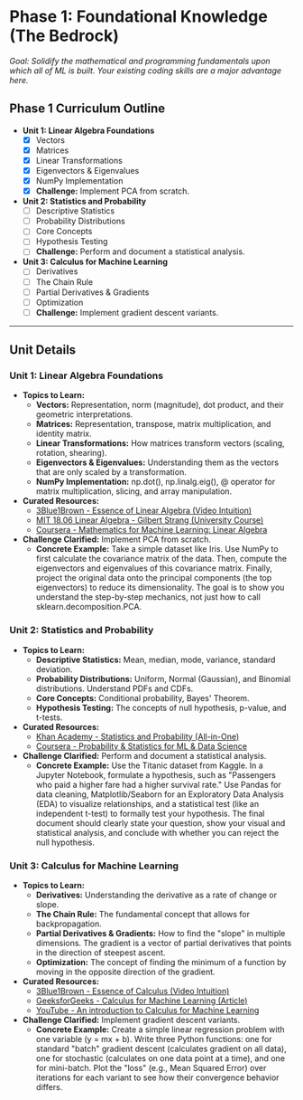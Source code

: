 # Phase 1: Foundational Knowledge (The Bedrock)

_Goal: Solidify the mathematical and programming fundamentals upon which all of ML is built. Your existing coding skills are a major advantage here._

## Phase 1 Curriculum Outline

- **Unit 1: Linear Algebra Foundations**
  - [x] Vectors
  - [x] Matrices
  - [x] Linear Transformations
  - [x] Eigenvectors & Eigenvalues
  - [x] NumPy Implementation
  - [x] **Challenge:** Implement PCA from scratch.
- **Unit 2: Statistics and Probability**
  - [ ] Descriptive Statistics
  - [ ] Probability Distributions
  - [ ] Core Concepts
  - [ ] Hypothesis Testing
  - [ ] **Challenge:** Perform and document a statistical analysis.
- **Unit 3: Calculus for Machine Learning**
  - [ ] Derivatives
  - [ ] The Chain Rule
  - [ ] Partial Derivatives & Gradients
  - [ ] Optimization
  - [ ] **Challenge:** Implement gradient descent variants.

---

## Unit Details

### Unit 1: Linear Algebra Foundations

- **Topics to Learn:**
  - **Vectors:** Representation, norm (magnitude), dot product, and their geometric interpretations.
  - **Matrices:** Representation, transpose, matrix multiplication, and identity matrix.
  - **Linear Transformations:** How matrices transform vectors (scaling, rotation, shearing).
  - **Eigenvectors & Eigenvalues:** Understanding them as the vectors that are only scaled by a transformation.
  - **NumPy Implementation:** np.dot(), np.linalg.eig(), @ operator for matrix multiplication, slicing, and array manipulation.
- **Curated Resources:**
  - [3Blue1Brown - Essence of Linear Algebra (Video Intuition)](https://www.youtube.com/playlist?list=PLZHQObOWTQDPD3MizzM2xVFitgF8hE_ab)
  - [MIT 18.06 Linear Algebra - Gilbert Strang (University Course)](https://ocw.mit.edu/courses/18-06-linear-algebra-spring-2010/)
  - [Coursera - Mathematics for Machine Learning: Linear Algebra](https://www.coursera.org/learn/linear-algebra-machine-learning)
- **Challenge Clarified:** Implement PCA from scratch.
  - **Concrete Example:** Take a simple dataset like Iris. Use NumPy to first calculate the covariance matrix of the data. Then, compute the eigenvectors and eigenvalues of this covariance matrix. Finally, project the original data onto the principal components (the top eigenvectors) to reduce its dimensionality. The goal is to show you understand the step-by-step mechanics, not just how to call sklearn.decomposition.PCA.

### Unit 2: Statistics and Probability

- **Topics to Learn:**
  - **Descriptive Statistics:** Mean, median, mode, variance, standard deviation.
  - **Probability Distributions:** Uniform, Normal (Gaussian), and Binomial distributions. Understand PDFs and CDFs.
  - **Core Concepts:** Conditional probability, Bayes' Theorem.
  - **Hypothesis Testing:** The concepts of null hypothesis, p-value, and t-tests.
- **Curated Resources:**
  - [Khan Academy - Statistics and Probability (All-in-One)](https://www.khanacademy.org/math/statistics-probability)
  - [Coursera - Probability & Statistics for ML & Data Science](https://www.coursera.org/learn/probability-statistics-machine-learning-data-science)
- **Challenge Clarified:** Perform and document a statistical analysis.
  - **Concrete Example:** Use the Titanic dataset from Kaggle. In a Jupyter Notebook, formulate a hypothesis, such as "Passengers who paid a higher fare had a higher survival rate." Use Pandas for data cleaning, Matplotlib/Seaborn for an Exploratory Data Analysis (EDA) to visualize relationships, and a statistical test (like an independent t-test) to formally test your hypothesis. The final document should clearly state your question, show your visual and statistical analysis, and conclude with whether you can reject the null hypothesis.

### Unit 3: Calculus for Machine Learning

- **Topics to Learn:**
  - **Derivatives:** Understanding the derivative as a rate of change or slope.
  - **The Chain Rule:** The fundamental concept that allows for backpropagation.
  - **Partial Derivatives & Gradients:** How to find the "slope" in multiple dimensions. The gradient is a vector of partial derivatives that points in the direction of steepest ascent.
  - **Optimization:** The concept of finding the minimum of a function by moving in the opposite direction of the gradient.
- **Curated Resources:**
  - [3Blue1Brown - Essence of Calculus (Video Intuition)](https://www.youtube.com/playlist?list=PLZHQObOWTQDMsr9K-rj53DwVRMYO3t57w)
  - [GeeksforGeeks - Calculus for Machine Learning (Article)](https://www.geeksforgeeks.org/machine-learning/mastering-calculus-for-machine-learning-key-concepts-and-applications/)
  - [YouTube - An introduction to Calculus for Machine Learning](https://www.youtube.com/watch?v=MDL384gsAk0)
- **Challenge Clarified:** Implement gradient descent variants.
  - **Concrete Example:** Create a simple linear regression problem with one variable (y = mx + b). Write three Python functions: one for standard "batch" gradient descent (calculates gradient on all data), one for stochastic (calculates on one data point at a time), and one for mini-batch. Plot the "loss" (e.g., Mean Squared Error) over iterations for each variant to see how their convergence behavior differs.
